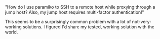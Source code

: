 "How do I use paramiko to SSH to a remote host while proxying through a jump host? Also, my jump host requires multi-factor authentication!"

This seems to be a surprisingly common problem with a lot of not-very-working solutions. I figured I'd share my tested, working solution with the world.
